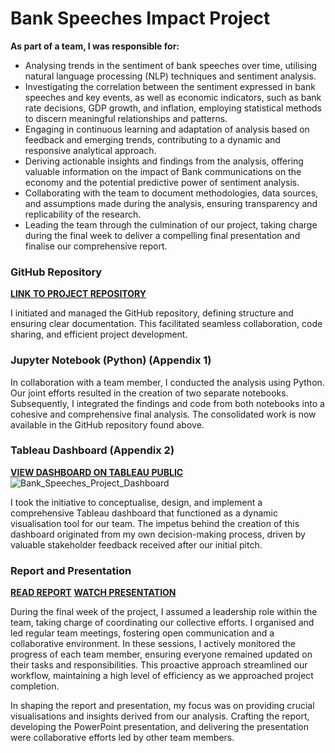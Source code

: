# Bank Speeches Impact Project
__As part of a team, I was responsible for:__
* Analysing trends in the sentiment of bank speeches over time, utilising natural language processing (NLP) techniques and sentiment analysis.
* Investigating the correlation between the sentiment expressed in bank speeches and key events, as well as economic indicators, such as bank rate decisions, GDP growth, and inflation, employing statistical methods to discern meaningful relationships and patterns.
* Engaging in continuous learning and adaptation of analysis based on feedback and emerging trends, contributing to a dynamic and responsive analytical approach.
* Deriving actionable insights and findings from the analysis, offering valuable information on the impact of Bank communications on the economy and the potential predictive power of sentiment analysis.
* Collaborating with the team to document methodologies, data sources, and assumptions made during the analysis, ensuring transparency and replicability of the research.
* Leading the team through the culmination of our project, taking charge during the final week to deliver a compelling final presentation and finalise our comprehensive report.

### GitHub Repository
[__LINK TO PROJECT REPOSITORY__](https://github.com/Mattia-Bieler/Team_BoE_Seven.git)

I initiated and managed the GitHub repository, defining structure and ensuring clear documentation. This facilitated seamless collaboration, code sharing, and efficient project development.

### Jupyter Notebook (Python) (Appendix 1)
In collaboration with a team member, I conducted the analysis using Python. Our joint efforts resulted in the creation of two separate notebooks. Subsequently, I integrated the findings and code from both notebooks into a cohesive and comprehensive final analysis. The consolidated work is now available in the GitHub repository found above.

### Tableau Dashboard (Appendix 2)
[__VIEW DASHBOARD ON TABLEAU PUBLIC__](https://public.tableau.com/app/profile/mattia.bieler/viz/BankSpeechesProjectDashboard/BoEDashboard)
![Bank_Speeches_Project_Dashboard](https://github.com/Mattia-Bieler/Bank_Speeches_Impact_Project/assets/132078605/96ad94fa-fe0d-4336-b715-9a510e395b44)

I took the initiative to conceptualise, design, and implement a comprehensive Tableau dashboard that functioned as a dynamic visualisation tool for our team. The impetus behind the creation of this dashboard originated from my own decision-making process, driven by valuable stakeholder feedback received after our initial pitch.

### Report and Presentation
[__READ REPORT__](https://documentcloud.adobe.com/gsuiteintegration/index.html?state=%7B%22ids%22%3A%5B%221l9o1-h-K8u8ZPcn_QCo0l8qr5idRtT_k%22%5D%2C%22action%22%3A%22open%22%2C%22userId%22%3A%22108790922688032162431%22%2C%22resourceKeys%22%3A%7B%7D%7D)
[__WATCH PRESENTATION__](https://drive.google.com/file/d/1dd_MTN33lVUw6xl70Wd9iQBrAXgI-IUr/view?usp=sharing)

During the final week of the project, I assumed a leadership role within the team, taking charge of coordinating our collective efforts. I organised and led regular team meetings, fostering open communication and a collaborative environment. In these sessions, I actively monitored the progress of each team member, ensuring everyone remained updated on their tasks and responsibilities. This proactive approach streamlined our workflow, maintaining a high level of efficiency as we approached project completion.

In shaping the report and presentation, my focus was on providing crucial visualisations and insights derived from our analysis. Crafting the report, developing the PowerPoint presentation, and delivering the presentation were collaborative efforts led by other team members. 

